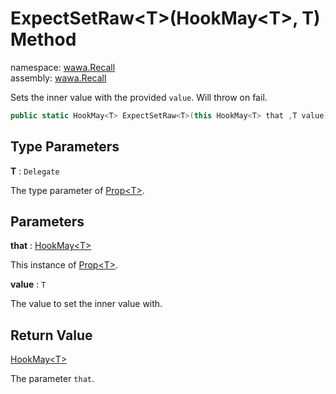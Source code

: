 # ExpectSetRaw\<T\>\(HookMay\<T\>, T\) Method

namespace: [wawa\.Recall](../../wawa.Recall.md)<br />
assembly: [wawa\.Recall](../../../wawa.Recall.md)

Sets the inner value with the provided `value`\. Will throw on fail\.

```csharp
public static HookMay<T> ExpectSetRaw<T>(this HookMay<T> that ,T value);
```

## Type Parameters

__T__ : `Delegate`

The type parameter of [Prop\<T\>](../../../wawa.Recall/wawa.Recall/Prop\`1.md)\.

## Parameters

__that__ : [HookMay\<T\>](../../../wawa.Recall/wawa.Recall/HookMay\`1.md)

This instance of [Prop\<T\>](../../../wawa.Recall/wawa.Recall/Prop\`1.md)\.

__value__ : `T`

The value to set the inner value with\.

## Return Value

[HookMay\<T\>](../../../wawa.Recall/wawa.Recall/HookMay\`1.md)

The parameter `that`\.

